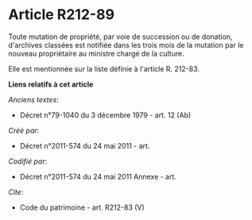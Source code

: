 # Article R212-89

Toute mutation de propriété, par voie de succession ou de donation, d'archives classées est notifiée dans les trois mois de
la mutation par le nouveau propriétaire au ministre chargé de la culture.

Elle est mentionnée sur la liste définie à l'article R. 212-83.

**Liens relatifs à cet article**

_Anciens textes_:

  - Décret n°79-1040 du 3 décembre 1979 - art. 12 (Ab)

_Créé par_:

  - Décret n°2011-574 du 24 mai 2011  - art.

_Codifié par_:

  - Décret n°2011-574 du 24 mai 2011 Annexe - art.

_Cite_:

  - Code du patrimoine - art. R212-83 (V)
